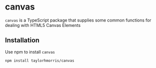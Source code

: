 # canvas
`canvas` is a TypeScript package that supplies some common functions for dealing with HTML5 Canvas Elements

## Installation

Use npm to install `canvas`
```bash
npm install taylorhmorris/canvas
```
